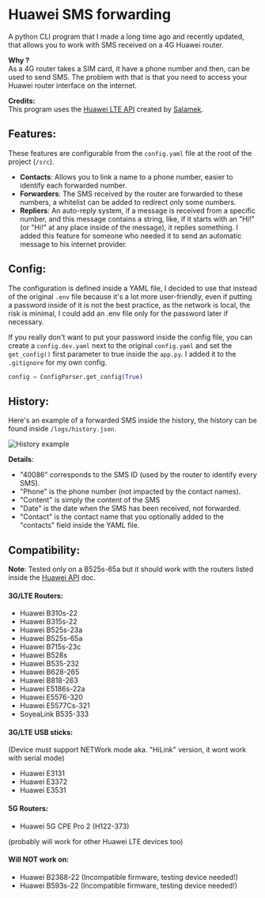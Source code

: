 # Huawei SMS forwarding
A python CLI program that I made a long time ago and recently updated, that allows you to work
with SMS received on a 4G Huawei router.

**Why ?** <br />
As a 4G router takes a SIM card, it have a phone number and then, can be used to send SMS.
The problem with that is that you need to access your Huawei router interface on the internet.

**Credits:** <br />
This program uses the [Huawei LTE API](https://github.com/Salamek/huawei-lte-api) created by [Salamek](Salamek).


Features:
---------
These features are configurable from the `config.yaml` file at the root of the project (`/src`).

- **Contacts**: Allows you to link a name to a phone number, easier to identify each forwarded number.
- **Forwarders**: The SMS received by the router are forwarded to these numbers, a whitelist can be added
  to redirect only some numbers.
- **Repliers**: An auto-reply system, if a message is received from a specific number, and this message contains a string,
  like, if it starts with an "Hi!" (or "Hi!" at any place inside of the message), it replies something.
  I added this feature for someone who needed it to send an automatic message to his internet provider.


Config:
-------
The configuration is defined inside a YAML file, I decided to use that instead of the original `.env` file because it's a lot more user-friendly, even if putting a password inside of it is not the best practice, as the network is local,
the risk is minimal, I could add an .env file only for the password later if necessary.

If you really don't want to put your password inside the config file, you can create a `config.dev.yaml` next to the original `config.yaml` and set the `get_config()` first parameter to true inside the `app.py`. I added it to the `.gitignore` for my own config.

```py
config = ConfigParser.get_config(True)
```


History:
--------
Here's an example of a forwarded SMS inside the history, the history can be found inside `/logs/history.json`.

![](https://raw.githubusercontent.com/yoratoni/huawei-router-sms-forwarding/1e445925ef691eb0ec1bd2283fb7a959093d13cf/doc/History.png "History example")

**Details**: <br />
- "40086" corresponds to the SMS ID (used by the router to identify every SMS).
- "Phone" is the phone number (not impacted by the contact names).
- "Content" is simply the content of the SMS
- "Date" is the date when the SMS has been received, not forwarded.
- "Contact" is the contact name that you optionally added to the "contacts" field inside the YAML file.


Compatibility:
--------------
**Note**: Tested only on a B525s-65a but it should work with the routers listed inside the [Huawei API](https://github.com/Salamek/huawei-lte-api#tested-on) doc.

#### 3G/LTE Routers:
* Huawei B310s-22
* Huawei B315s-22
* Huawei B525s-23a
* Huawei B525s-65a
* Huawei B715s-23c
* Huawei B528s
* Huawei B535-232
* Huawei B628-265
* Huawei B818-263
* Huawei E5186s-22a
* Huawei E5576-320
* Huawei E5577Cs-321
* SoyeaLink B535-333

#### 3G/LTE USB sticks:
(Device must support NETWork mode aka. "HiLink" version, it wont work with serial mode)
* Huawei E3131
* Huawei E3372
* Huawei E3531

#### 5G Routers:
* Huawei 5G CPE Pro 2 (H122-373)

(probably will work for other Huawei LTE devices too)

#### Will NOT work on:
* Huawei B2368-22 (Incompatible firmware, testing device needed!)
* Huawei B593s-22 (Incompatible firmware, testing device needed!)
